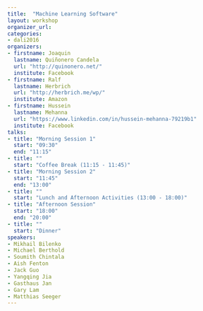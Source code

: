```yaml
---
title:  "Machine Learning Software"
layout: workshop
organizer_url: 
categories:
- dali2016
organizers:
- firstname: Joaquin 
  lastname: Quiñonero Candela
  url: "http://quinonero.net/"
  institute: Facebook
- firstname: Ralf
  lastname: Herbrich
  url: "http://herbrich.me/wp/"
  institute: Amazon
- firstname: Hussein
  lastname: Mehanna
  url: "https://www.linkedin.com/in/hussein-mehanna-79219b1"
  institute: Facebook
talks:
- title: "Morning Session 1"
  start: "09:30"
  end: "11:15"
- title: ""
  start: "Coffee Break (11:15 - 11:45)"
- title: "Morning Session 2"
  start: "11:45"
  end: "13:00"
- title: ""
  start: "Lunch and Afternoon Activities (13:00 - 18:00)"
- title: "Afternoon Session"
  start: "18:00"
  end: "20:00"
- title: ""
  start: "Dinner"
speakers:
- Mikhail Bilenko
- Michael Berthold
- Soumith Chintala
- Aish Fenton
- Jack Guo
- Yangqing Jia
- Gasthaus Jan
- Gary Lam
- Matthias Seeger
---
```


